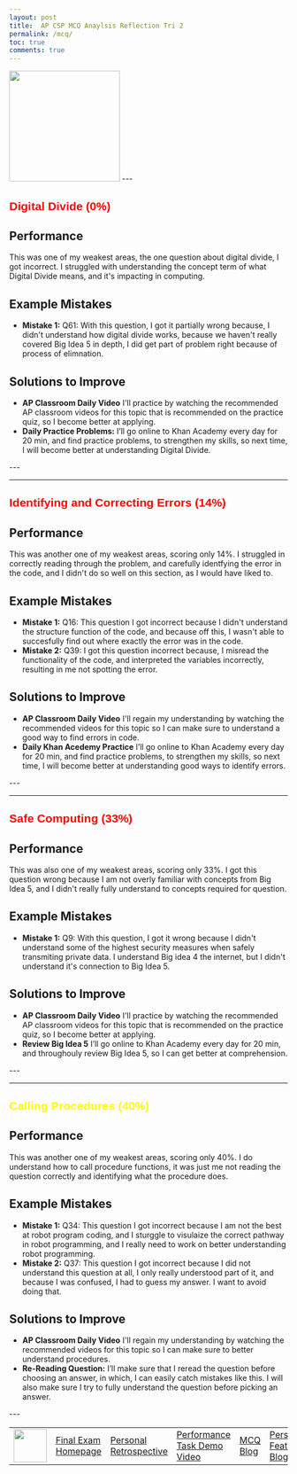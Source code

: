 ```yaml
---
layout: post
title:  AP CSP MCQ Anaylsis Reflection Tri 2
permalink: /mcq/
toc: true
comments: true
---
```


<img src="{{site.baseurl}}/images/mc.png" height="200" title="Home" alt="">

<html>
<body>
<table>
    <tr>
        <td><img src="{{site.baseurl}}/images/notebook.png" height="60" title="Home" alt=""></td>
        <td><a href="{{site.baseurl}}/exam/">Final Exam Homepage</a></td>
        <td><a href="{{site.baseurl}}/retrospective/">Personal Retrospective</a></td>
        <td><a href="{{site.baseurl}}/dm/">Performance Task Demo Video</a></td>
        <td><a href="{{site.baseurl}}/mcq/">MCQ Blog</a></td>
        <td><a href="{{site.baseurl}}/BI/">Personal Feature Blog</a></td>      
    </tr>
---
<h1 style="font-size:300%; color: red; font: bold 21px Arial, sans-serif;">
Digital Divide (0%) </h1>

<div class="section"> 
        <h2>Performance</h2>
        <p>This was one of my weakest areas, the one question about digital divide, I got incorrect. I struggled with understanding the concept term of what Digital Divide means, and it's impacting in computing.</p>
    </div>

<div class="section">
        <h2>Example Mistakes</h2>
        <ul>
            <li><strong>Mistake 1:</strong> Q61: With this question, I got it partially wrong because, I didn't understand how digital divide works, because we haven't really covered Big Idea 5 in depth, I did get part of problem right because of process of elimnation.</li>
        </ul>
    </div>

<div class="section">
        <h2>Solutions to Improve</h2>
        <ul class="solution-list">
            <li><strong>AP Classroom Daily Video</strong> I'll practice by watching the recommended AP classroom videos for this topic that is recommended on the practice quiz, so I become better at applying.</li>
            <li><strong>Daily Practice Problems:</strong> I’ll go online to Khan Academy every day for 20 min, and find practice problems, to strengthen my skills, so next time, I will become better at understanding Digital Divide. </li>
        </ul>
    </div>
--- 

---
<h1 style="font-size:300%; color: red; font: bold 21px Arial, sans-serif;">
Identifying and Correcting Errors (14%) </h1>

<div class="section"> 
        <h2>Performance</h2>
        <p>This was another one of my weakest areas, scoring only 14%. I struggled in correctly reading through the problem, and carefully identfying the error in the code, and I didn't do so well on this section, as I would have liked to.</p>
    </div>

<div class="section">
        <h2>Example Mistakes</h2>
        <ul>
            <li><strong>Mistake 1:</strong> Q16: This question I got incorrect because I didn't understand the structure function of the code, and because off this, I wasn't able to succesfully find out where exactly the error was in the code.</li>
             <li><strong>Mistake 2:</strong> Q39: I got this question incorrect because, I misread the functionality of the code, and interpreted the variables incorrectly, resulting in me not spotting the error.</li>
        </ul>
    </div>

<div class="section">
        <h2>Solutions to Improve</h2>
        <ul class="solution-list">
            <li><strong>AP Classroom Daily Video</strong> I'll regain my understanding by watching the recommended videos for this topic so I can make sure to understand a good way to find errors in code.</li>
            <li><strong>Daily Khan Acedemy Practice</strong> I’ll go online to Khan Academy every day for 20 min, and find practice problems, to strengthen my skills, so next time, I will become better at understanding good ways to identify errors.</li>
        </ul>
    </div>
--- 

---
 <h1 style="font-size:300%; color: red; font: bold 21px Arial, sans-serif;">
Safe Computing (33%) </h1>

<div class="section"> 
        <h2>Performance</h2>
        <p>This was also one of my weakest areas, scoring only 33%. I got this question wrong because I am not overly familiar with concepts from Big Idea 5, and I didn't really fully understand to concepts required for question.</p>
    </div>

<div class="section">
        <h2>Example Mistakes</h2>
        <ul>
            <li><strong>Mistake 1:</strong> Q9: With this question, I got it wrong because I didn't understand some of the highest security measures when safely transmiting private data. I understand Big idea 4 the internet, but I didn't understand it's connection to Big Idea 5.</li>
        </ul>
    </div>

<div class="section">
        <h2>Solutions to Improve</h2>
        <ul class="solution-list">
            <li><strong>AP Classroom Daily Video</strong> I'll practice by watching the recommended AP classroom videos for this topic that is recommended on the practice quiz, so I become better at applying.</li>
            <li><strong>Review Big Idea 5</strong> I’ll go online to Khan Academy every day for 20 min, and throughouly review Big Idea 5, so I can get better at comprehension. </li>
        </ul>
    </div>
 ---   


---
<h1 style="font-size:300%; color: yellow; font: bold 21px Arial, sans-serif;">
Calling Procedures (40%) </h1>

<div class="section"> 
        <h2>Performance</h2>
        <p>This was another one of my weakest areas, scoring only 40%. I do understand how to call procedure functions, it was just me not reading the question correctly and identifying what the procedure does.</p>
    </div>

<div class="section">
        <h2>Example Mistakes</h2>
        <ul>
            <li><strong>Mistake 1:</strong> Q34: This question I got incorrect because I am not the best at robot program coding, and I sturggle to visulaize the correct pathway in robot programming, and I really need to work on better understanding robot programming.</li>
            <li><strong>Mistake 2:</strong> Q37: This question I got incorrect because I did not understand this question at all, I only really understood part of it, and because I was confused, I had to guess my answer. I want to avoid doing that.</li>
        </ul>
    </div>

<div class="section">
        <h2>Solutions to Improve</h2>
        <ul class="solution-list">
            <li><strong>AP Classroom Daily Video</strong> I'll regain my understanding by watching the recommended videos for this topic so I can make sure to better understand procedures.</li>
            <li><strong>Re-Reading Question:</strong> I’ll make sure that I reread the question before choosing an answer, in which, I can easily catch mistakes like this. I will also make sure I try to fully understand the question before picking an answer.</li>
        </ul>
    </div>
--- 

